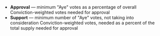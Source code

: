  - **Approval** — minimum "Aye" votes as a percentage of overall Conviction-weighted votes needed for approval
 - **Support** — minimum number of "Aye" votes, not taking into consideration Conviction-weighted votes, needed as a percent of the total supply needed for approval
